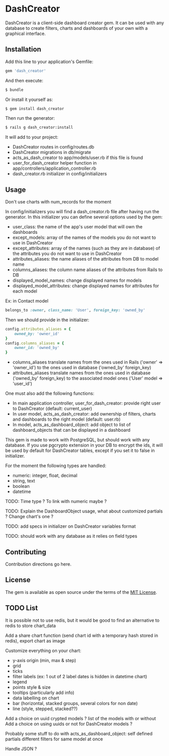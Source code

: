 # DashCreator
DashCreator is a client-side dashboard creator gem.
It can be used with any database to create filters, charts and dashboards of your own with a graphical interface.

## Installation
Add this line to your application's Gemfile:

```ruby
gem 'dash_creator'
```

And then execute:
```bash
$ bundle
```

Or install it yourself as:
```bash
$ gem install dash_creator
```

Then run the generator:
```bash
$ rails g dash_creator:install
```
It will add to your project:
  - DashCreator routes in config/routes.db
  - DashCreator migrations in db/migrate
  - acts_as_dash_creator to app/models/user.rb if this file is found
  - user_for_dash_creator helper function in app/controllers/application_controller.rb
  - dash_creator.rb initializer in config/initializers

## Usage

Don't use charts with num_records for the moment

In config/initializers you will find a dash_creator.rb file after having run the generator.
In this initializer you can define several options used by the gem:
  - user_class: the name of the app's user model that will own the dashboards
  - except_models: array of the names of the models you do not want to use in DashCreator
  - except_attributes: array of the names (such as they are in database) of the attributes you do not want to use in DashCreator
  - attributes_aliases: the name aliases of the attributes from DB to model name
  - columns_aliases: the column name aliases of the attributes from Rails to DB
  - displayed_model_names: change displayed names for models
  - displayed_model_attributes: change displayed names for attributes for each model
  
Ex: in Contact model
```ruby
belongs_to :owner, class_name: 'User', foreign_key: 'owned_by'
```
Then we should provide in the initializer:
```ruby
config.attributes_aliases = {
    owned_by: 'owner_id'
}
config.columns_aliases = {
    owner_id: 'owned_by'
}
```
- columns_aliases translate names from the ones used in Rails ('owner' => 'owner_id') to the ones used in database ('owned_by' foreign_key)
- attributes_aliases translate names from the ones used in database ('owned_by' foreign_key) to the associated model ones ('User' model => 'user_id')

One must also add the following functions:
  - In main application controller, user_for_dash_creator: provide right user to DashCreator (default: current_user)
  - In user model, acts_as_dash_creator: add ownership of filters, charts and dashboards to the right model (default: user.rb)
  - In model, acts_as_dashboard_object: add object to list of dashboard_objects that can be displayed in a dashboard

This gem is made to work with PostgreSQL, but should work with any database.
If you use pgcrypto extension in your DB to encrypt the ids, it will be used by default for DashCreator tables, except if you set it to false in initializer.

For the moment the following types are handled:
- numeric: integer, float, decimal
- string, text
- boolean
- datetime

TODO: Time type ? To link with numeric maybe ?

TODO: Explain the DashboardObject usage, what about customized partials ? Change chart's one ?

TODO: add specs in initializer on DashCreator variables format

TODO: should work with any database as it relies on field types

## Contributing
Contribution directions go here.

## License
The gem is available as open source under the terms of the [MIT License](http://opensource.org/licenses/MIT).

## TODO List
It is possible not to use redis, but it would be good to find an alternative to redis to store chart_data

Add a share chart function (send chart id with a temporary hash stored in redis), export chart as image

Customize everything on your chart:
- y-axis origin (min, max & step)
- grid
- ticks
- filter labels (ex: 1 out of 2 label dates is hidden in datetime chart)
- legend
- points style & size
- tooltips (particularly add info)
- data labelling on chart
- bar (horizontal, stacked groups, several colors for non date)
- line (style, stepped, stacked??)

Add a choice on uuid crypted models ? list of the models with or without
Add a choice on using uuids or not for DashCreator models ?

Probably some stuff to do with acts_as_dashboard_object: self defined partials
different filters for same model at once

Handle JSON ?